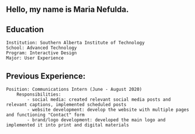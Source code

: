 ## Hello, my name is Maria Nefulda.

## Education
    Institution: Southern Alberta Institute of Technology
    School: Advanced Technology
    Program: Interactive Design
    Major: User Experience

## Previous Experience: 
    Position: Communications Intern (June - August 2020)
        Responsibilities:
            - social media: created relevant social media posts and relevant captions, implemented scheduled posts
            - website development: develop the website with multiple pages and functioning "Contact" form 
            - brand/logo development: developed the main logo and implemented it into print and digital materials


<!--
**Mariantix/Mariantix** is a ✨ _special_ ✨ repository because its `README.md` (this file) appears on your GitHub profile.

Here are some ideas to get you started:

- 🔭 I’m currently working on ...
- 🌱 I’m currently learning ...
- 👯 I’m looking to collaborate on ...
- 🤔 I’m looking for help with ...
- 💬 Ask me about ...
- 📫 How to reach me: ...
- 😄 Pronouns: ...
- ⚡ Fun fact: ...
-->
